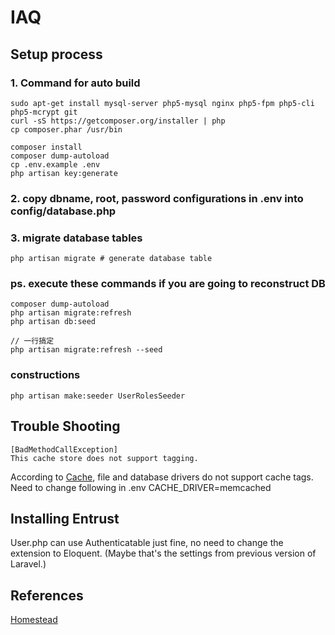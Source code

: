 # IAQ
## Setup process
### 1. Command for auto build
    sudo apt-get install mysql-server php5-mysql nginx php5-fpm php5-cli php5-mcrypt git
    curl -sS https://getcomposer.org/installer | php
    cp composer.phar /usr/bin

    composer install
    composer dump-autoload
    cp .env.example .env
    php artisan key:generate

### 2. copy dbname, root, password configurations in .env into config/database.php

### 3. migrate database tables

    php artisan migrate # generate database table

### ps. execute these commands if you are going to reconstruct DB
    composer dump-autoload
    php artisan migrate:refresh
    php artisan db:seed

    // 一行搞定
    php artisan migrate:refresh --seed

### constructions
    php artisan make:seeder UserRolesSeeder

## Trouble Shooting
    [BadMethodCallException]
    This cache store does not support tagging.
According to [Cache](https://laravel.com/docs/5.2/cache#cache-tags), file and database drivers do not support cache tags. Need to change following in .env
    CACHE_DRIVER=memcached

## Installing Entrust
User.php can use Authenticatable just fine, no need to change the extension to Eloquent. (Maybe that's the settings from previous version of Laravel.)

## References

[Homestead](https://laravel.tw/docs/5.0/homestead)
